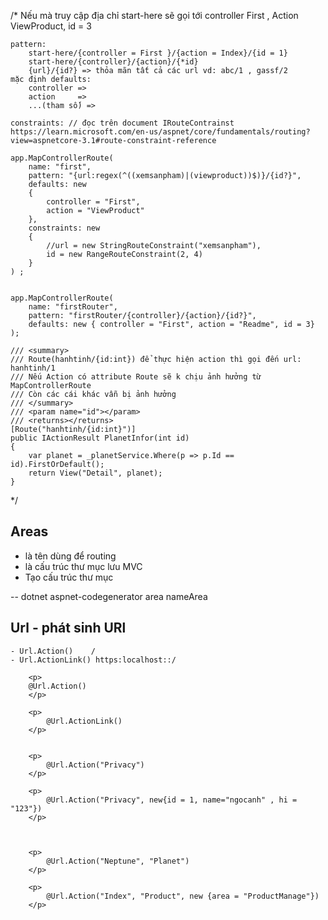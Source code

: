 ﻿/*
    Nếu mà truy cập địa chỉ start-here sẽ gọi tới controller First , Action ViewProduct, id = 3
    
    pattern: 
        start-here/{controller = First }/{action = Index}/{id = 1}
        start-here/{controller}/{action}/{*id}
        {url}/{id?} => thỏa mãn tất cả các url vd: abc/1 , gassf/2
    mặc định defaults: 
        controller =>
        action     =>
        ...(tham số) =>

    constraints: // đọc trên document IRouteContrainst https://learn.microsoft.com/en-us/aspnet/core/fundamentals/routing?view=aspnetcore-3.1#route-constraint-reference

    app.MapControllerRoute(
        name: "first",
        pattern: "{url:regex(^((xemsanpham)|(viewproduct))$)}/{id?}",
        defaults: new
        {
            controller = "First",
            action = "ViewProduct"
        },
        constraints: new
        {
            //url = new StringRouteConstraint("xemsanpham"),
            id = new RangeRouteConstraint(2, 4)
        }
    ) ;


    app.MapControllerRoute(
        name: "firstRouter",
        pattern: "firstRouter/{controller}/{action}/{id?}",
        defaults: new { controller = "First", action = "Readme", id = 3}
    );

    /// <summary>
    /// Route(hanhtinh/{id:int}) để thực hiện action thì gọi đến url: hanhtinh/1 
    /// Nếu Action có attribute Route sẽ k chịu ảnh hưởng từ MapControllerRoute
    /// Còn các cái khác vẫn bị ảnh hưởng
    /// </summary>
    /// <param name="id"></param>
    /// <returns></returns>
    [Route("hanhtinh/{id:int}")] 
    public IActionResult PlanetInfor(int id)
    {
        var planet = _planetService.Where(p => p.Id == id).FirstOrDefault();
        return View("Detail", planet);
    }
 */


 ## Areas
 - là tên dùng để routing
 - là cấu trúc thư mục lưu MVC
 - Tạo cấu trúc thư mục
 
 -- dotnet aspnet-codegenerator area nameArea


 ## Url - phát sinh URl

    - Url.Action()    / 
    - Url.ActionLink() https:localhost::/

        <p>
        @Url.Action()
        </p>

        <p>
            @Url.ActionLink()
        </p>


        <p>
            @Url.Action("Privacy")
        </p>

        <p>
            @Url.Action("Privacy", new{id = 1, name="ngocanh" , hi = "123"})
        </p>



        <p>
            @Url.Action("Neptune", "Planet")
        </p>

        <p>
            @Url.Action("Index", "Product", new {area = "ProductManage"})
        </p>